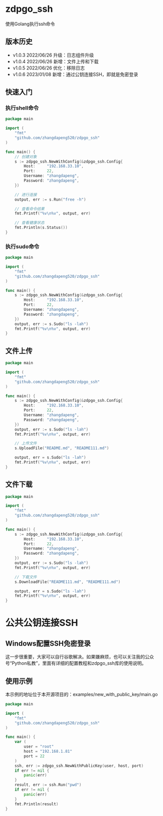 # zdpgo_ssh

使用Golang执行ssh命令

## 版本历史

- v1.0.3 2022/06/26 升级：日志组件升级
- v1.0.4 2022/06/26 新增：文件上传和下载
- v1.0.5 2022/06/26 优化：移除日志
- v1.0.6 2023/01/08 新增：通过公钥连接SSH，即就是免密登录

## 快速入门

### 执行shell命令

```go
package main

import (
	"fmt"
	"github.com/zhangdapeng520/zdpgo_ssh"
)

func main() {
	// 创建对象
	s := zdpgo_ssh.NewWithConfig(&zdpgo_ssh.Config{
		Host:     "192.168.33.10",
		Port:     22,
		Username: "zhangdapeng",
		Password: "zhangdapeng",
	})

	// 进行连接
	output, err := s.Run("free -h")

	// 查看命令结果
	fmt.Printf("%v\n%v", output, err)

	// 查看健康状态
	fmt.Println(s.Status())
}
```

### 执行sudo命令

```go
package main

import (
	"fmt"
	"github.com/zhangdapeng520/zdpgo_ssh"
)

func main() {
	s := zdpgo_ssh.NewWithConfig(&zdpgo_ssh.Config{
		Host:     "192.168.33.10",
		Port:     22,
		Username: "zhangdapeng",
		Password: "zhangdapeng",
	})
	output, err := s.Sudo("ls -lah")
	fmt.Printf("%v\n%v", output, err)
}
```

## 文件上传

```go
package main

import (
	"fmt"
	"github.com/zhangdapeng520/zdpgo_ssh"
)

func main() {
	s := zdpgo_ssh.NewWithConfig(&zdpgo_ssh.Config{
		Host:     "192.168.33.10",
		Port:     22,
		Username: "zhangdapeng",
		Password: "zhangdapeng",
	})
	output, err := s.Sudo("ls -lah")
	fmt.Printf("%v\n%v", output, err)

	// 上传文件
	s.UploadFile("README.md", "README111.md")

	output, err = s.Sudo("ls -lah")
	fmt.Printf("%v\n%v", output, err)
}
```

## 文件下载

```go
package main

import (
	"fmt"
	"github.com/zhangdapeng520/zdpgo_ssh"
)

func main() {
	s := zdpgo_ssh.NewWithConfig(&zdpgo_ssh.Config{
		Host:     "192.168.33.10",
		Port:     22,
		Username: "zhangdapeng",
		Password: "zhangdapeng",
	})
	output, err := s.Sudo("ls -lah")
	fmt.Printf("%v\n%v", output, err)

	// 下载文件
	s.DownloadFile("README111.md", "README111.md")

	output, err = s.Sudo("ls -lah")
	fmt.Printf("%v\n%v", output, err)
}
```

# 公共公钥连接SSH

## Windows配置SSH免密登录

这一步很重要，大家可以自行谷歌解决。如果嫌麻烦，也可以关注我的公众号“Python私教”，里面有详细的配置教程和zdpgo_ssh库的使用说明。

## 使用示例

本示例的地址位于本开源项目的：examples/new_with_public_key/main.go

```go
package main

import (
	"fmt"
	"github.com/zhangdapeng520/zdpgo_ssh"
)

func main() {
	var (
		user = "root"
		host = "192.168.1.81"
		port = 22
	)
	ssh, err := zdpgo_ssh.NewWithPublicKey(user, host, port)
	if err != nil {
		panic(err)
	}
	result, err := ssh.Run("pwd")
	if err != nil {
		panic(err)
	}
	fmt.Println(result)
}
```